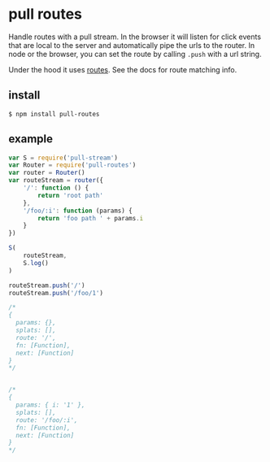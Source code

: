 # pull routes

Handle routes with a pull stream. In the browser it will listen for click events that are local to the server and automatically pipe the urls to the router. In node or the browser, you can set the route by calling `.push` with a url string.

Under the hood it uses [routes](https://www.npmjs.com/package/routes). See the docs for route matching info.

## install

	$ npm install pull-routes

## example

```js
var S = require('pull-stream')
var Router = require('pull-routes')
var router = Router()
var routeStream = router({
    '/': function () {
        return 'root path'
    },
    '/foo/:i': function (params) {
        return 'foo path ' + params.i
    }
})

S(
    routeStream,
    S.log()
)

routeStream.push('/')
routeStream.push('/foo/1')

/* 
{
  params: {},
  splats: [],
  route: '/',
  fn: [Function],
  next: [Function]
}
*/


/*
{
  params: { i: '1' },
  splats: [],
  route: '/foo/:i',
  fn: [Function],
  next: [Function]
}
*/
```
